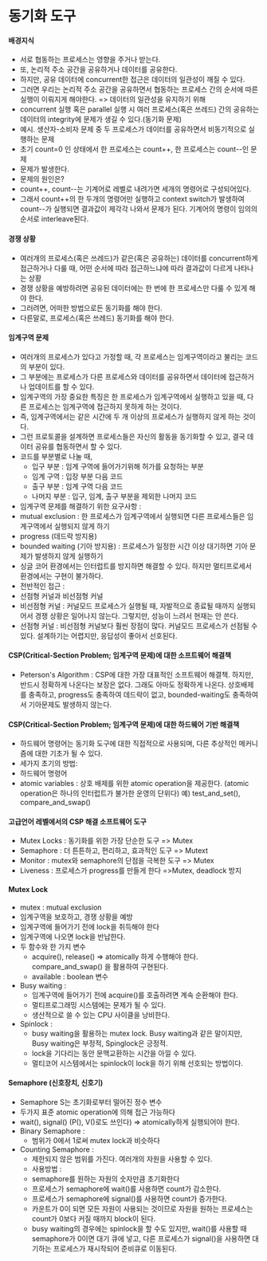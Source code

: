 # 동기화 도구   
#### 배경지식   
- 서로 협동하는 프로세스는 영향을 주거나 받는다.
- 또, 논리적 주소 공간을 공유하거나 데이터를 공유한다.
- 하지만, 공유 데이터에 concurrent한 접근은 데이터의 일관성이 깨질 수 있다.
- 그러면 우리는 논리적 주소 공간을 공유하면서 협동하는 프로세스 간의 순서에 따른 실행이 이뤄지게 해야한다. => 데이터의 일관성을 유지하기 위해
- concurrent 실행 혹은 parallel 실행 시 여러 프로세스(혹은 쓰레드) 간의 공유하는 데이터의 integrity에 문제가 생길 수 있다.(동기화 문제)
- 예시. 생산자-소비자 문제 중 두 프로세스가 데이터를 공유하면서 비동기적으로 실행하는 문제
- 초기 count=0 인 상태에서 한 프로세스는 count++, 한 프로세스는 count--인 문제
- 문제가 발생한다.
- 문제의 원인은?
- count++, count--는 기계어로 레벨로 내려가면 세개의 명령어로 구성되어있다.
- 그래서 count++의 한 두개의 명령어만 실행하고 context switch가 발생하여 count--가 실행되면 결과값이 제각각 나와서 문제가 된다. 기계어의 명령이 임의의 순서로 interleave된다.

#### 경쟁 상황     
- 여러개의 프로세스(혹은 쓰레드)가 같은(혹은 공유하는) 데이터를 concurrent하게 접근하거나 다룰 때, 어떤 순서에 따라 접근하느냐에 따라 결과값이 다르게 나타나는 상황
- 경쟁 상황을 예방하려면 공유된 데이터에는 한 번에 한 프로세스만 다룰 수 있게 해야 한다.
- 그러려면, 어떠한 방법으로든 동기화를 해야 한다.
- 다른말로, 프로세스(혹은 쓰레드) 동기화를 해야 한다.

#### 임계구역 문제   
- 여러개의 프로세스가 있다고 가정할 때, 각 프로세스는 임계구역이라고 불리는 코드의 부분이 있다.
- 그 부분에는 프로세스가 다른 프로세스와 데이터를 공유하면서 데이터에 접근하거나 업데이트를 할 수 있다. 
- 임계구역의 가장 중요한 특징은 한 프로세스가 임계구역에서 실행하고 있을 때, 다른 프로세스는 임계구역에 접근하지 못하게 하는 것이다.
- 즉, 임계구역에서는 같은 시간에 두 개 이상의 프로세스가 실행하지 않게 하는 것이다.
- 그런 프로토콜을 설계하면 프로세스들은 자신의 활동을 동기화할 수 있고, 결국 데이터 공유를 협동하면서 할 수 있다.
- 코드를 부분별로 나눌 때,
  - 입구 부분 : 임계 구역에 들어가기위해 허가를 요청하는 부분
  - 임계 구역 : 입장 부분 다음 코드
  - 출구 부분 : 임계 구역 다음 코드
  - 나머지 부분 : 입구, 임계, 출구 부분을 제외한 나머지 코드
- 임계구역 문제를 해결하기 위한 요구사항 : 
- mutual exclusion : 한 프로세스가 임계구역에서 실행되면 다른 프로세스들은 임계구역에서 실행되지 않게 하기
- progress (데드락 방지용)
- bounded waiting (기아 방지용) : 프로세스가 일정한 시간 이상 대기하면 기아 문제가 발생하지 않게 실행하기
- 싱글 코어 환경에서는 인터럽트를 방지하면 해결할 수 있다. 하지만 멀티프로세서 환경에서는 구현이 불가하다.
- 전반적인 접근 :
- 선점형 커널과 비선점형 커널
- 비선점형 커널 : 커널모드 프로세스가 실행될 때, 자발적으로 종료될 때까지 실행되어서 경쟁 상황은 일어나지 않는다. 그렇지만, 성능이 느려서 현재는 안 쓴다.
- 선점형 커널 : 비선점형 커널보다 훨씬 장점이 많다. 커널모드 프로세스가 선점될 수 있다. 설계하기는 어렵지만, 응답성이 좋아서 선호된다.

#### CSP(Critical-Section Problem; 임계구역 문제)에 대한 소프트웨어 해결책
- Peterson's Algorithm : CSP에 대한 가장 대표적인 소프트웨어 해결책. 하지만, 반드시 정확하게 나온다는 보장은 없다. 그래도 아마도 정확하게 나온다. 상호배제를 충족하고, progress도 충족하여 데드락이 없고, bounded-waiting도 충족하여서 기아문제도 발생하지 않는다.
  
#### CSP(Critical-Section Problem; 임계구역 문제)에 대한 하드웨어 기반 해결책
 - 하드웨어 명령어는 동기화 도구에 대한 직접적으로 사용되며, 다른 추상적인 메커니즘에 대한 기초가 될 수 있다.
 - 세가지 초기의 방법:
  - 하드웨어 명령어
  - atomic variables : 상호 배제를 위한 atomic operation을 제공한다. (atomic operation은 하나의 인터럽트가 불가한 운영의 단위다) 예) test_and_set(), compare_and_swap()
  
#### 고급언어 레벨에서의 CSP 해결 소프트웨어 도구   
- Mutex Locks : 동기화를 위한 가장 단순한 도구        => Mutex
- Semaphore : 더 튼튼하고, 편리하고, 효과적인 도구     => Mutext
- Monitor : mutex와 semaphore의 단점을 극복한 도구    => Mutex
- Liveness : 프로세스가 progress를 만들게 한다        =>Mutex, deadlock 방지

#### Mutex Lock   
- mutex : mutual exclusion
- 임계구역을 보호하고, 경쟁 상황을 예방
- 임계구역에 들어가기 전에 lock을 취득해야 한다
- 임계구역에 나오면 lock을 반납한다.
- 두 함수와 한 가지 변수
  - acquire(), release()   => atomically 하게 수행해야 한다. compare_and_swap() 을 활용하여 구현된다.
  - available : boolean 변수
- Busy waiting :
  - 임계구역에 들어가기 전에 acquire()를 호출하려면 계속 순환해야 한다.
  - 멀티프로그래밍 시스템에는 문제가 될 수 있다.
  - 생산적으로 쓸 수 있는 CPU 사이클을 낭비한다.
- Spinlock :
  - busy waiting을 활용하는 mutex lock. Busy waiting과 같은 말이지만, Busy waiting은 부정적, Spinglock은 긍정적.
  - lock을 기다리는 동안 문맥교환하는 시간을 아낄 수 있다.
  - 멀티코어 시스템에서는 spinlock이 lock을 하기 위해 선호되는 방법이다.
  
#### Semaphore (신호장치, 신호기)  
- Semaphore S는 초기화로부터 떨어진 정수 변수
- 두가지 표준 atomic operation에 의해 접근 가능하다
- wait(), signal()   (P(), V()로도 쓰인다)   => atomically하게 실행되어야 한다.
- Binary Semaphore :
  - 범위가 0에서 1로써 mutex lock과 비슷하다
- Counting Semaphore :
  - 제한되지 않은 범위를 가진다. 여러개의 자원을 사용할 수 있다.
  - 사용방법 :
  - semaphore를 원하는 자원의 숫자만큼 초기화한다
  - 프로세스가 semaphore에 wait()를 사용하면 count가 감소한다.
  - 프로세스가 semaphore에 signal()를 사용하면 count가 증가한다.
  - 카운트가 0이 되면 모든 자원이 사용되는 것이므로 자원을 원하는 프로세스는 count가 0보다 커질 때까지 block이 된다.
  - busy waiting의 경우에는 spinlock을 할 수도 있지만, wait()를 사용할 때 semaphore가 0이면 대기 큐에 넣고, 다른 프로세스가 signal()을 사용하면 대기하는 프로세스가 재시작되어 준비큐로 이동된다.
  
 
 
 
 
